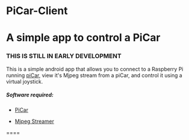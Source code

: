 # PiCar-Client
A simple app to control a PiCar
==============================

### THIS IS STILL IN EARLY DEVELOPMENT

This is a simple android app that allows you to connect to a
Raspberry Pi running [piCar](https://github.com/jerome1232/PiCar),
view it's Mjpeg stream from a piCar, and control it using a virtual joystick.

##### Software required:

- [PiCar](https://github.com/jerome1232/PiCar)

- [Mjpeg Streamer](https://github.com/jacksonliam/mjpg-streamer)

====
